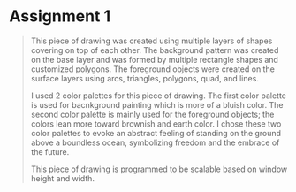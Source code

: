 # Assignment 1

> This piece of drawing was created using multiple layers of shapes covering on top of each other. The background pattern was created on the base layer and was formed by multiple rectangle shapes and customized polygons. The foreground objects were created on the surface layers using arcs, triangles, polygons, quad, and lines. 
>
> I used 2 color palettes for this piece of drawing. The first color palette is used for bacnkground painting which is more of a bluish color. The second color palette is mainly used for the foreground objects; the colors lean more toward brownish and earth color. I chose these two color palettes to evoke an abstract feeling of standing on the ground above a boundless ocean, symbolizing freedom and the embrace of the future.
>
> This piece of drawing is programmed to be scalable based on window height and width.